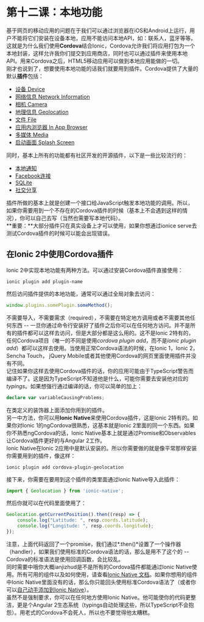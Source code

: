 # 第十二课：本地功能
  
基于网页的移动应用的问题在于我们可以通过浏览器在iOS和Android上运行，用户不能将它们安装在设备本地，应用不能访问本地API，如：联系人，蓝牙等等。这就是为什么我们使用**Cordova**结合Ionic，Cordova允许我们将应用打包为一个本地封装，这样允许我你们提交到应用商店，同时也可以通过插件来使用本地API。用来Cordova之后，HTML5移动应用可以做到本地应用能做的一切。  
刚才也说到了，想要使用本地功能的话我们就要用到插件。Cordova提供了大量的默认**插件**包括：
* [设备 Device](https://github.com/apache/cordova-plugin-device)
* [网络信息 Network Information](https://github.com/apache/cordova-plugin-network-information)
* [相机 Camera](https://github.com/apache/cordova-plugin-camera)
* [地理信息 Geolocation](https://github.com/apache/cordova-plugin-geolocation)
* [文件 File](https://github.com/apache/cordova-plugin-file)
* [应用内浏览器 In App Browser](https://github.com/apache/cordova-plugin-inappbrowser)
* [多媒体 Media](https://github.com/apache/cordova-plugin-media)
* [启动画面 Splash Screen](https://github.com/apache/cordova-plugin-splashscreen)

同时，基本上所有的功能都有社区开发的开源插件，以下是一些比较流行的：
* [本地通知](https://github.com/katzer/cordova-plugin-local-notifications)
* [Facebook连接](https://github.com/jeduan/cordova-plugin-facebook4/blob/master/plugin.xml)
* [SQLite](https://github.com/litehelpers/Cordova-sqlite-storage)
* [社交分享](https://github.com/EddyVerbruggen/SocialSharing-PhoneGap-Plugin)

插件所做的基本上就是创建一个接口给JavaScript触发本地功能的调用。所以，如果你需要用到一个不存在的Cordova插件的时候（基本上不会遇到这样的情况），你可以自己去写（当然也需要写本地代码）。  
**重要：**大部分插件只在真实设备上才可以使用，如果你想通过ionice serve去测试Cordova插件的时候可以能会出现错误。  

## 在Ionic 2中使用Cordova插件
Ionic 2中实现本地功能有两种方法。可以通过安装Cordova插件直接使用：
```shell
ionic plugin add plugin-name
```
然后访问插件提供的本地功能，通常可以通过全局对象去访问：
```javascript
window.plugins.somePlugin.someMethod();
```
不需要导入，不需要需求（required），不需要在特定地方调用或者不需要其他任何东西 -- 一旦你通过命令行安装好了插件之后你可以在任何地方访问。并不是所有的插件都可以这样去访问，但是大部分都是这么用的。这不是Ionic 2特有的，任何Cordova项目（唯一的不同是使用*cordova plugin add*，而不是*ionic plugin add*）都可以这样去使用。当使用正常Cordova语法的时候，在Ionic 1，Ionic 2，Sencha Touch， jQuery Mobile或者其他使用Cordova的网页里面使用插件并没有不同。  
记住如果你这样去使用Cordova插件的话，你的应用可能由于TypeScript警告而编译不了。这是因为TypeScript不知道他是什么，可能你需要去安装他对应的*typings*。如果想强行通过编译的话，你可以简单的加上：
```typescript
declare var variableCausingProblems;
```
在类定义的装饰器上面添加你用到的插件。  
另一中方法，你可以用**Ionic Native**来使用Cordova插件，这是Ionic 2特有的。如果你对Ionic 1的ngCordova很熟悉，这基本就是Ionic 2里面的同一个东西。如果你不熟悉ngCordova的话，Ionic Native基本上就是通过Promise和Observables让Cordova插件更好的与Angular 2工作。  
Ionic Native在Ionic 2应用中是默认安装的。所以你需要做的就是像平常那样安装你需要用到的插件，像这样：
```shell
ionic plugin add cordova-plugin-geolocation
```
接下来，你需要在要用到这个插件的类里面通过Ionic Native导入此插件：
```typescript
import { Geolocation } from 'ionic-native';
```
然后你就可以在代码里面使用了：
```typescript
Geolocation.getCurrentPosition().then((resp) => {
    console.log("Latitude: ", resp.coords.latitude);
    console.log("Longitude: ", resp.coords.longitude);
});
```
注意，上面代码返回了一个promise，我们通过*.then()*设置了一个操作器（handler），如果我们使用标准的Cordova语法的话，那么是用不了这个的 -- Cordova的标准语法是使用回调函数，会比较乱。  
同时需要中哦你大概ianjizhud是不是所有的Cordova插件都能通过Ionic Native使用。所有可用的组件以及如何使用，请查看[Ionic Native 文档](http://ionicframework.com/docs/native/)。如果你想用的组件中Ionic Native里面没有的话，那么你只能回头使用标准Cordova语法了（或者你可以[自己动手添加到Ionic Native](https://github.com/driftyco/ionic-native/blob/master/CONTRIBUTING.md)）。  
虽然不是强制要求，你可以在任何地方使用Ionic Native。他可能使你的代码更整洁，更是个Angular 2生态系统（typings自动处理这些，所以TypeScript不会抱怨）。用老式的Cordova不会死人，所以也不要觉得他太糟糕。